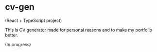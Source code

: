 # cv-gen

(React + TypeScript project)

This is CV generator made for personal reasons and to make my portfolio better.

(In progress)
